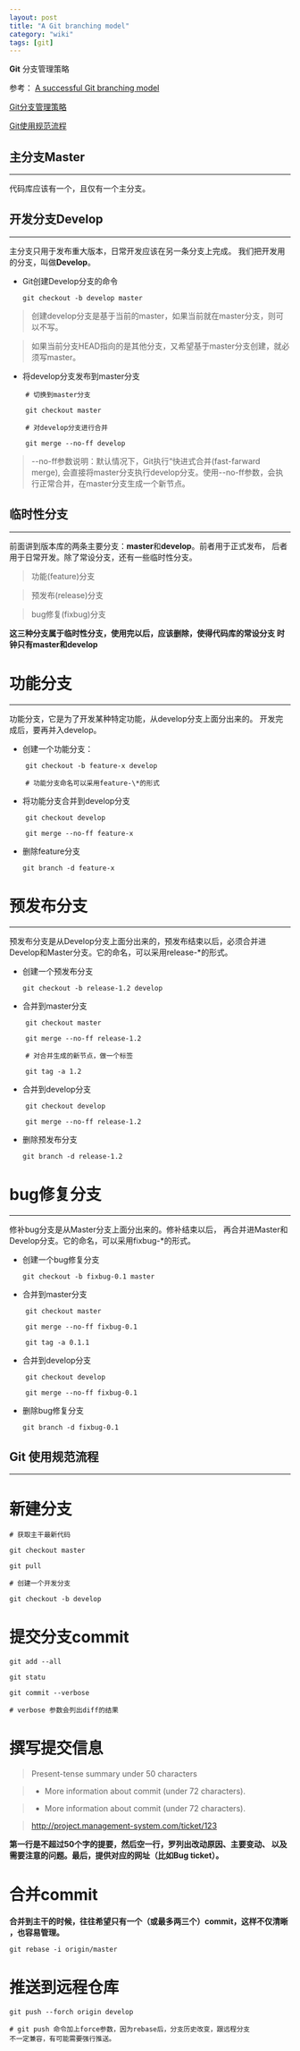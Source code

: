 ```yaml
---
layout: post
title: "A Git branching model"
category: "wiki" 
tags: [git]
---
```


**Git** 分支管理策略

参考：
[A successful Git branching model][1]

[Git分支管理策略][2]

[Git使用规范流程][3]

[1]: http://nvie.com/posts/a-successful-git-branching-model/
[2]: http://www.ruanyifeng.com/blog/2012/07/git.html
[3]: http://www.ruanyifeng.com/blog/2015/08/git-use-process.html

<!-- more -->

主分支Master
---

---

代码库应该有一个，且仅有一个主分支。

开发分支Develop
---

---

主分支只用于发布重大版本，日常开发应该在另一条分支上完成。
我们把开发用的分支，叫做**Develop**。

- Git创建Develop分支的命令
	
	`git checkout -b develop master`

> 创建develop分支是基于当前的master，如果当前就在master分支，则可以不写。

> 如果当前分支HEAD指向的是其他分支，又希望基于master分支创建，就必须写master。

- 将develop分支发布到master分支

```
	# 切换到master分支

	git checkout master

	# 对develop分支进行合并

	git merge --no-ff develop
```

> --no-ff参数说明：默认情况下，Git执行“快进式合并(fast-farward merge),
会直接将master分支执行develop分支。使用--no-ff参数，会执行正常合并，在master分支生成一个新节点。

临时性分支
---

---

前面讲到版本库的两条主要分支：**master**和**develop**。前者用于正式发布，
后者用于日常开发。除了常设分支，还有一些临时性分支。

> 功能(feature)分支 

> 预发布(release)分支

> bug修复(fixbug)分支 

**这三种分支属于临时性分支，使用完以后，应该删除，使得代码库的常设分支
时钟只有master和develop**

功能分支
===

---

功能分支，它是为了开发某种特定功能，从develop分支上面分出来的。
开发完成后，要再并入develop。

- 创建一个功能分支：

```
	git checkout -b feature-x develop

	# 功能分支命名可以采用feature-\*的形式
```

- 将功能分支合并到develop分支

```
	git checkout develop

	git merge --no-ff feature-x
```

- 删除feature分支

	`git branch -d feature-x`

预发布分支
===

---

预发布分支是从Develop分支上面分出来的，预发布结束以后，必须合并进
Develop和Master分支。它的命名，可以采用release-\*的形式。

- 创建一个预发布分支
	
	`git checkout -b release-1.2 develop`

- 合并到master分支

```
	git checkout master

	git merge --no-ff release-1.2

	# 对合并生成的新节点，做一个标签

	git tag -a 1.2
```

- 合并到develop分支

```
	git checkout develop

	git merge --no-ff release-1.2
```

- 删除预发布分支

	`git branch -d release-1.2`

bug修复分支
===

---

修补bug分支是从Master分支上面分出来的。修补结束以后，
再合并进Master和Develop分支。它的命名，可以采用fixbug-\*的形式。

- 创建一个bug修复分支
	
	`git checkout -b fixbug-0.1 master`

- 合并到master分支

```
	git checkout master

	git merge --no-ff fixbug-0.1

	git tag -a 0.1.1
```

- 合并到develop分支

```
	git checkout develop

	git merge --no-ff fixbug-0.1
```

- 删除bug修复分支

	`git branch -d fixbug-0.1`


Git 使用规范流程
---

---

新建分支
===

	# 获取主干最新代码

	git checkout master

	git pull

	# 创建一个开发分支

	git checkout -b develop

提交分支commit
===

	git add --all

	git statu

	git commit --verbose

	# verbose 参数会列出diff的结果

撰写提交信息
===

> Present-tense summary under 50 characters

>

> * More information about commit (under 72 characters).

> * More information about commit (under 72 characters).

> http://project.management-system.com/ticket/123

**第一行是不超过50个字的提要，然后空一行，罗列出改动原因、主要变动、
以及需要注意的问题。最后，提供对应的网址（比如Bug ticket）。**

合并commit
===

**合并到主干的时候，往往希望只有一个（或最多两三个）commit，这样不仅清晰
，也容易管理。**

	git rebase -i origin/master

推送到远程仓库
===

	git push --forch origin develop

	# git push 命令加上force参数，因为rebase后，分支历史改变，跟远程分支
	不一定兼容，有可能需要强行推送。


